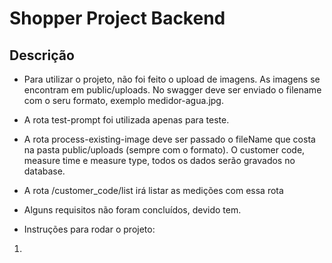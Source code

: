 # Shopper Project Backend

## Descrição

- Para utilizar o projeto, não foi feito o upload de imagens. As imagens se encontram em public/uploads. No swagger deve ser enviado o filename com o seru formato, exemplo medidor-agua.jpg.

- A rota test-prompt foi utilizada apenas para teste.

- A rota process-existing-image deve ser passado o fileName que costa na pasta public/uploads (sempre com o formato). O customer code, measure time e measure type, todos os dados serão gravados no database.

- A rota /customer_code/list irá listar as medições com essa rota

- Alguns requisitos não foram concluídos, devido tem.

- Instruções para rodar o projeto:
1. 
